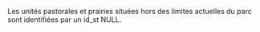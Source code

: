 Les unités pastorales et prairies situées hors des limites actuelles du parc sont identifiées par un id_st NULL.
